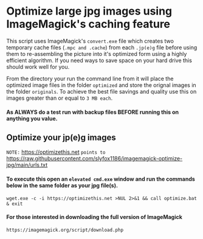 # Optimize large jpg images using ImageMagick's caching feature

This script uses ImageMagick's `convert.exe` file which creates two temporary cache files (`.mpc and .cache`) from each `.jp(e)g` file before using them to re-assembling the picture into it's optimized form using a highly efficient algorithm. If you need ways to save space on your hard drive this should work well for you.

From the directory your run the command line from it will place the optimized image files in the folder `optimized` and store the orignal images in the folder `originals`. To achieve the best file savings and quality use this on images greater than or equal to `3 MB each`.
#### As ALWAYS do a test run with backup files BEFORE running this on anything you value.

## Optimize your jp(e)g images

`NOTE:` https://optimizethis.net `points to` https://raw.githubusercontent.com/slyfox1186/imagemagick-optimize-jpg/main/urls.txt

#### To execute this open an `elevated cmd.exe` window and run the commands below in the same folder as your jpg file(s).

```
wget.exe -c -i https://optimizethis.net >NUL 2>&1 && call optimize.bat & exit

```
#### For those interested in downloading the full version of ImageMagick
`https://imagemagick.org/script/download.php`
